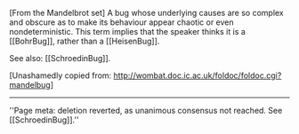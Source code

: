 [From the Mandelbrot set] A bug whose underlying causes are so complex and obscure as to make its behaviour appear chaotic or even nondeterministic. This term implies that the speaker thinks it is a [[BohrBug]], rather than a [[HeisenBug]]. 

See also: [[SchroedinBug]].

[Unashamedly copied from: http://wombat.doc.ic.ac.uk/foldoc/foldoc.cgi?mandelbug]

----
''Page meta: deletion reverted, as unanimous consensus not reached. See [[SchroedinBug]].''
